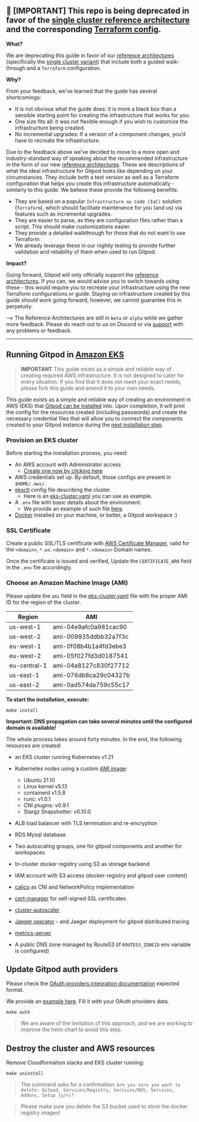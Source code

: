 
 ## 📣 [IMPORTANT] This repo is being deprecated in favor of the [single cluster reference architecture](https://www.gitpod.io/docs/self-hosted/latest/reference-architecture/single-cluster-ref-arch) and the corresponding [Terraform config](https://github.com/gitpod-io/gitpod/tree/main/install/infra/single-cluster/aws).

**What?** 

We are deprecating this guide in favor of our [reference architectures](https://www.gitpod.io/docs/self-hosted/latest/reference-architecture) (specifically the [single cluster variant](https://www.gitpod.io/docs/self-hosted/latest/reference-architecture/single-cluster-ref-arch)) that include both a guided walk-through and a `Terraform` configuration.

**Why?**

From your feedback, we’ve learned that the guide has several shortcomings:

- It is not obvious what the guide does: it is more a black box than a sensible starting point for creating the infrastructure that works for you.
- One size fits all: it was not flexible enough if you wish to customize the infrastructure being created.
- No incremental upgrades: If a version of a component changes, you’d have to recreate the infrastructure.

Due to the feedback above we’ve decided to move to a more open and industry-standard way of speaking about the recommended infrastructure in the form of our new [reference architectures](https://www.gitpod.io/docs/self-hosted/latest/reference-architecture/single-cluster-ref-arch). These are descriptions of what the ideal infrastructure for Gitpod looks like depending on your circumstances. They include both a text version as well as a Terraform configuration that helps you create this infrastructure automatically - similarly to this guide. We believe these provide the following benefits: 

- They are based on a popular `Infrastructure as Code (IaC)` solution (`Terraform`), which should facilitate maintenance for you (and us) via features such as incremental upgrades.
- They are easier to parse, as they are configuration files rather than a script. This should make customizations easier.
- They provide a detailed walkthrough for those that do not want to use Terraform.
- We already leverage these in our nightly testing to provide further validation and reliability of them when used to run Gitpod.

**Impact?**

Going forward, Gitpod will only officially support the [reference architectures](https://www.gitpod.io/docs/self-hosted/latest/reference-architecture/single-cluster-ref-arch). If you can, we would advise you to switch towards using these - this would require you to recreate your infrastructure using the new Terraform configurations or guide. Staying on infrastructure created by this guide *should* work going forward, however, we cannot guarantee this in perpetuity.

—> The Reference Architectures are still in `beta` or `alpha` while we gather more feedback. Please do reach out to us on Discord or via [support](https://www.gitpod.io/support) with any problems or feedback.

------
## Running Gitpod in [Amazon EKS](https://aws.amazon.com/en/eks/)

> **IMPORTANT** This guide exists as a simple and reliable way of creating required AWS infrastructure. It
> is not designed to cater for every situation. If you find that it does not meet your exact needs,
> please fork this guide and amend it to your own needs.

This guide exists as a simple and reliable way of creating an environment in AWS (EKS) that [Gitpod can
be installed](https://www.gitpod.io/docs/self-hosted/latest/getting-started#step-4-install-gitpod) into. Upon completion, it will print the config for the resources created (including passwords) and create the necessary credential files that will allow you to connect the components created to your Gitpod instance during the [next installation step](https://www.gitpod.io/docs/self-hosted/latest/getting-started#step-4-install-gitpod).

### Provision an EKS cluster

Before starting the installation process, you need:

- An AWS account with Administrator access
  - [Create one now by clicking here](https://aws.amazon.com/getting-started/)
- AWS credentials set up. By default, those configs are present in `$HOME/.aws/`.
- [eksctl](https://eksctl.io/) config file describing the cluster.
  - Here is an [eks-cluster.yaml](eks-cluster.yaml) you can use as example.
- A `.env` file with basic details about the environment.
  - We provide an example of such file [here](.env.example).
- [Docker](https://docs.docker.com/engine/install/) installed on your machine, or better, a Gitpod workspace :)

### SSL Certificate

Create a public SSL/TLS certificate with [AWS Certificate Manager](https://aws.amazon.com/en/certificate-manager/),
valid for the `<domain>`, `*.ws.<domain>` and `*.<domain>` Domain names.

Once the certificate is issued and verified, Update the `CERTIFICATE_ARN` field in the `.env` file accordingly.

### Choose an Amazon Machine Image (AMI)

Please update the `ami` field in the [eks-cluster.yaml](eks-cluster.yaml) file with the proper AMI ID for the region of the cluster.

| Region       | AMI                   |
| ------------ | --------------------- |
| us-west-1    | ami-04e9afc0a981cac90 |
| us-west-2    | ami-009935ddbb32a7f3c |
| eu-west-1    | ami-0f08b4b1a4fd3ebe3 |
| eu-west-2    | ami-05f027fd3d0187541 |
| eu-central-1 | ami-04a8127c830f27712 |
| us-east-1    | ami-076db8ca29c04327b |
| us-east-2    | ami-0ad574da759c55c17 |

**To start the installation, execute:**

```shell
make install
```

**Important: DNS propagation can take several minutes until the configured domain is available!**

The whole process takes around forty minutes. In the end, the following resources are created:

- an EKS cluster running Kubernetes v1.21
- Kubernetes nodes using a custom [AMI image](https://github.com/gitpod-io/amazon-eks-custom-amis/tree/gitpod):
  - Ubuntu 21.10
  - Linux kernel v5.13
  - containerd v1.5.8
  - runc: v1.0.1
  - CNI plugins: v0.9.1
  - Stargz Snapshotter: v0.10.0

- ALB load balancer with TLS termination and re-encryption
- RDS Mysql database
- Two autoscaling groups, one for gitpod components and another for workspaces
- In-cluster docker registry using S3 as storage backend
- IAM account with S3 access (docker-registry and gitpod user content)
- [calico](https://docs.projectcalico.org) as CNI and NetworkPolicy implementation
- [cert-manager](https://cert-manager.io/) for self-signed SSL certificates
- [cluster-autoscaler](https://github.com/kubernetes/autoscaler/tree/master/cluster-autoscaler)
- [Jaeger operator](https://github.com/jaegertracing/helm-charts/tree/main/charts/jaeger-operator) - and Jaeger deployment for gitpod distributed tracing
- [metrics-server](https://github.com/kubernetes-sigs/metrics-server)
- A public DNS zone managed by Route53 (if `ROUTE53_ZONEID` env variable is configured)


## Update Gitpod auth providers

Please check the [OAuth providers integration documentation](https://www.gitpod.io/docs/self-hosted/latest/configuration/authentication) expected format.

We provide an [example here](./auth-providers-patch.yaml). Fill it with your OAuth providers data.

```console
make auth
```

> We are aware of the limitation of this approach, and we are working to improve the helm chart to avoid this step.

## Destroy the cluster and AWS resources

Remove Cloudformation stacks and EKS cluster running:

```shell
make uninstall
```

> The command asks for a confirmation:
> `Are you sure you want to delete: Gitpod, Services/Registry, Services/RDS, Services, Addons, Setup (y/n)?`

> Please make sure you delete the S3 bucket used to store the docker registry images!

